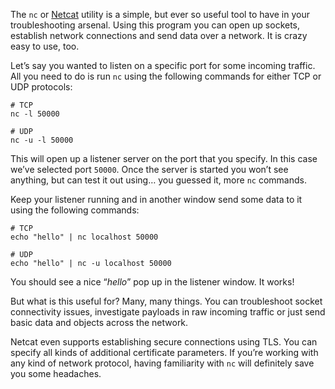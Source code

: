 The `nc` or [Netcat](https://netcat.sourceforge.net/) utility is a simple, but ever so useful tool to have in your troubleshooting arsenal. Using this program you can open up sockets, establish network connections and send data over a network. It is crazy easy to use, too.

Let’s say you wanted to listen on a specific port for some incoming traffic. All you need to do is run `nc` using the following commands for either TCP or UDP protocols:

```
# TCP
nc -l 50000

# UDP
nc -u -l 50000
```

This will open up a listener server on the port that you specify. In this case we’ve selected port `50000`. Once the server is started you won’t see anything, but can test it out using… you guessed it, more `nc` commands.

Keep your listener running and in another window send some data to it using the following commands:

```
# TCP
echo "hello" | nc localhost 50000

# UDP
echo "hello" | nc -u localhost 50000
```

You should see a nice “*hello*” pop up in the listener window. It works!

But what is this useful for? Many, many things. You can troubleshoot socket connectivity issues, investigate payloads in raw incoming traffic or just send basic data and objects across the network.

Netcat even supports establishing secure connections using TLS. You can specify all kinds of additional certificate parameters. If you’re working with any kind of network protocol, having familiarity with `nc` will definitely save you some headaches.